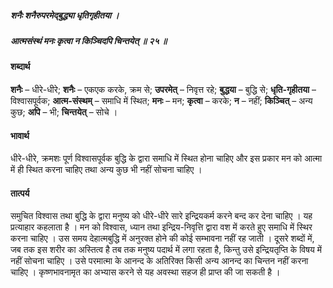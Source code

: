 ##### शनैः शनैरुपरमेद्बुद्ध्या धृतिगृहीतया ।
##### आत्मसंस्थं मनः कृत्वा न किञ्चिदपि चिन्तयेत् ॥ २५ ॥

#### शब्दार्थ

**शनैः** – धीरे-धीरे; **शनैः** – एकएक करके, क्रम से; **उपरमेत्** – निवृत्त रहे; **बुद्धया** – बुद्धि से; **धृति-गृहीतया** – विश्वासपूर्वक; **आत्म-संस्थम्** – समाधि में  स्थित; **मनः** – मन; **कृत्वा** – करके; **न** – नहीं; **किञ्चित्** – अन्य कुछ; **अपि** – भी; **चिन्तयेत्** – सोचे ।

#### भावार्थ

धीरे-धीरे, क्रमशः पूर्ण विश्वासपूर्वक बुद्धि के द्वारा समाधि में स्थित होना चाहिए और इस प्रकार मन को आत्मा में ही स्थित करना चाहिए तथा अन्य कुछ भी नहीं सोचना चाहिए ।

#### तात्पर्य

समुचित विश्वास तथा बुद्धि के द्वारा मनुष्य को धीरे-धीरे सारे इन्द्रियकर्म करने बन्द कर देना चाहिए । यह प्रत्याहार कहलाता है । मन को विश्वास, ध्यान तथा इन्द्रिय-निवृत्ति द्वारा वश में करते हुए समाधि में स्थिर करना चाहिए । उस समय देहात्मबुद्धि में अनुरक्त होने की कोई सम्भावना नहीं रह जाती । दूसरे शब्दों में, जब तक इस शरीर का अस्तित्व है तब तक मनुष्य पदार्थ में लगा रहता है, किन्तु उसे इन्द्रियतृप्ति के विषय में नहीं सोचना चाहिए । उसे परमात्मा के आनन्द के अतिरिक्त किसी अन्य आनन्द का चिन्तन नहीं करना चाहिए । कृष्णभावनामृत का अभ्यास करने से यह अवस्था सहज ही प्राप्त की जा सकती है ।